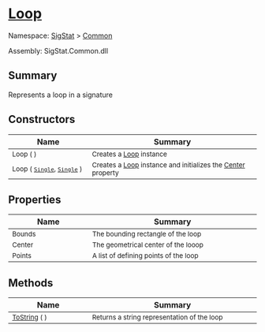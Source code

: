 # [Loop](./Loop.md)

Namespace: [SigStat]() > [Common](./README.md)

Assembly: SigStat.Common.dll

## Summary
Represents a loop in a signature

## Constructors

| Name<a href="#"><img width=160></a> | Summary<a href="#"><img width=400></a> | 
| --- | --- | 
| <sub>Loop (  )</sub>| <sub>Creates a [Loop](https://github.com/hargitomi97/sigstat/blob/master/docs/md/SigStat/Common/Loop.md) instance</sub>| <br>
| <sub>Loop ( [`Single`](https://docs.microsoft.com/en-us/dotnet/api/System.Single), [`Single`](https://docs.microsoft.com/en-us/dotnet/api/System.Single) )</sub>| <sub>Creates a [Loop](https://github.com/hargitomi97/sigstat/blob/master/docs/md/SigStat/Common/Loop.md) instance and initializes the [Center](https://github.com/hargitomi97/sigstat/blob/master/docs/md/SigStat/Common/Loop.md) property</sub>| <br>


## Properties

| Name<a href="#"><img width=160></a> | Summary<a href="#"><img width=400></a> | 
| --- | --- | 
| <sub>Bounds</sub>| <sub>The bounding rectangle of the loop</sub>| <br>
| <sub>Center</sub>| <sub>The geometrical center of the looop</sub>| <br>
| <sub>Points</sub>| <sub>A list of defining points of the loop</sub>| <br>


## Methods

| Name<a href="#"><img width=160></a> | Summary<a href="#"><img width=400></a> | 
| --- | --- | 
| <sub>[ToString](./Methods/Loop-100663344.md) (  )</sub>| <sub>Returns a string representation of the loop</sub>| <br>


